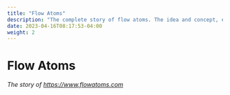 ```yaml
---
title: "Flow Atoms"
description: "The complete story of flow atoms. The idea and concept, execution, and creation of content. Documenting the start of a new business."
date: 2023-04-16T08:17:53-04:00
weight: 2
---
```


# Flow Atoms

*The story of https://www.flowatoms.com*